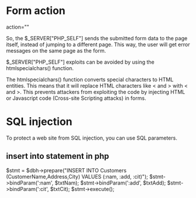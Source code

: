 Form action
===========

 action="<?php echo htmlspecialchars($_SERVER["PHP_SELF"]);?>"
  
So, the $_SERVER["PHP_SELF"] sends the submitted form data to the page itself, instead of jumping to a different page. This way, the user will get error messages on the same page as the form.

$_SERVER["PHP_SELF"] exploits can be avoided by using the htmlspecialchars() function.

The htmlspecialchars() function converts special characters to HTML entities. This means that it will replace HTML characters like < and > with &lt; and &gt;. This prevents attackers from exploiting the code by injecting HTML or Javascript code (Cross-site Scripting attacks) in forms.
  
  
SQL injection
==============
To protect a web site from SQL injection, you can use SQL parameters.

insert into statement in php
-------------------------------

$stmt = $dbh->prepare("INSERT INTO Customers (CustomerName,Address,City)
VALUES (:nam, :add, :cit)");
$stmt->bindParam(':nam', $txtNam);
$stmt->bindParam(':add', $txtAdd);
$stmt->bindParam(':cit', $txtCit);
$stmt->execute();
